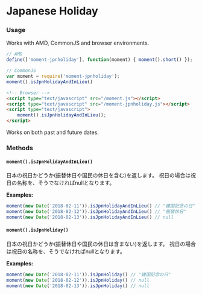 Japanese Holiday
==================================================

### Usage

Works with AMD, CommonJS and browser environments.

```js
// AMD
define(['moment-jpnholiday'], function(moment) { moment().short() });
```

```js
// CommonJS
var moment = require('moment-jpnholiday');
moment().isJpnHolidayAndInLieu()
```

```html
<!-- Browser -->
<script type="text/javascript" src="/moment.js"></script>
<script type="text/javascript" src="/moment-jpnholiday.js"></script>
<script type="text/javascript">
    moment().isJpnHolidayAndInLieu();
</script>
```

Works on both past and future dates.

### Methods

#### `moment().isJpnHolidayAndInLieu()`

日本の祝日かどうか(振替休日や国民の休日を含む)を返します。
祝日の場合は祝日の名称を、そうでなければnullとなります。

__Examples:__

```js
moment(new Date('2018-02-11')).isJpnHolidayAndInLieu() // "建国記念の日"
moment(new Date('2018-02-12')).isJpnHolidayAndInLieu() // "振替休日"
moment(new Date('2018-02-13')).isJpnHolidayAndInLieu() // null
```

#### `moment().isJpnHoliday()`

日本の祝日かどうか(振替休日や国民の休日は含まない)を返します。
祝日の場合は祝日の名称を、そうでなければnullとなります。

__Examples:__

```js
moment(new Date('2018-02-11')).isJpnHoliday() // "建国記念の日"
moment(new Date('2018-02-12')).isJpnHoliday() // null
moment(new Date('2018-02-13')).isJpnHoliday() // null
```

